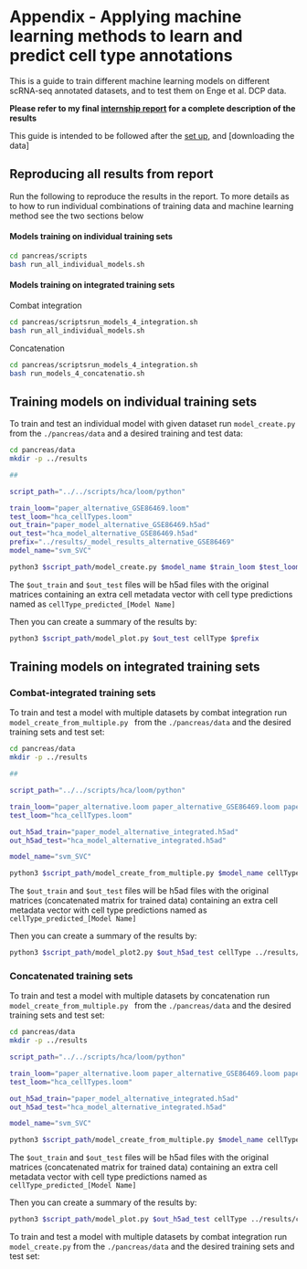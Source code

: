 # Appendix - Applying machine learning methods to learn and predict cell type annotations

This is a guide to train different machine learning models on different scRNA-seq annotated datasets, and to test them on Enge et al. DCP data.  

**Please refer to my final [internship report](https://docs.google.com/document/d/1tpxBt77FsQdK-G5lwYVyPz2CBeBTTi_TNJt99cmH7bA/edit?usp=sharing) for a complete description of the results**

This guide is intended to be followed after the [set up](https://github.com/pablo-gar/cell_annotation_HCA/blob/master/pancreas/apendix/set_up.md), and [downloading the data]

## Reproducing all results from report
Run the following to reproduce the results in the report. To more details as to how to run individual combinations of training data and machine learning method see the two sections below

#### Models training on individual training sets

```bash
cd pancreas/scripts
bash run_all_individual_models.sh
```

#### Models training on integrated training sets
Combat integration

```bash
cd pancreas/scriptsrun_models_4_integration.sh
bash run_all_individual_models.sh
```
Concatenation

```bash
cd pancreas/scriptsrun_models_4_integration.sh
bash run_models_4_concatenatio.sh
```

## Training models on individual training sets

To train and test an individual model with given dataset run `model_create.py` from the `./pancreas/data` and a desired training and test data:

```bash
cd pancreas/data
mkdir -p ../results

##

script_path="../../scripts/hca/loom/python"

train_loom="paper_alternative_GSE86469.loom"
test_loom="hca_cellTypes.loom"
out_train="paper_model_alternative_GSE86469.h5ad"
out_test="hca_model_alternative_GSE86469.h5ad"
prefix="../results/_model_results_alternative_GSE86469"
model_name="svm_SVC"

python3 $script_path/model_create.py $model_name $train_loom $test_loom cellType $out_train $out_test
```

The `$out_train` and `$out_test` files will be h5ad files with the original matrices containing an extra cell metadata vector with cell type predictions named as `cellType_predicted_[Model Name] ` 

Then you can create a summary of the results by:

```bash
python3 $script_path/model_plot.py $out_test cellType $prefix
```



## Training models on integrated training sets

### Combat-integrated training sets

To train and test a model with multiple datasets by combat integration run `model_create_from_multiple.py ` from the `./pancreas/data` and the desired training sets and test set:

```bash
cd pancreas/data
mkdir -p ../results

##

script_path="../../scripts/hca/loom/python"

train_loom="paper_alternative.loom paper_alternative_GSE86469.loom paper_alternative_GSE84133.loom"
test_loom="hca_cellTypes.loom"

out_h5ad_train="paper_model_alternative_integrated.h5ad"
out_h5ad_test="hca_model_alternative_integrated.h5ad"

model_name="svm_SVC"

python3 $script_path/model_create_from_multiple.py $model_name cellType combat False True $out_h5ad_train $out_h5ad_test ../results/integrated/plots_integration/ $test_loom $train_loom
```

The `$out_train` and `$out_test` files will be h5ad files with the original matrices (concatenated matrix for trained data)  containing an extra cell metadata vector with cell type predictions named as `cellType_predicted_[Model Name] ` 

Then you can create a summary of the results by:

```bash
python3 $script_path/model_plot2.py $out_h5ad_test cellType ../results/integrated/_model_results_3_training
```

### Concatenated training sets

To train and test a model with multiple datasets by concatenation run `model_create_from_multiple.py ` from the `./pancreas/data` and the desired training sets and test set:

```bash
cd pancreas/data
mkdir -p ../results

script_path="../../scripts/hca/loom/python"

train_loom="paper_alternative.loom paper_alternative_GSE86469.loom paper_alternative_GSE84133.loom"
test_loom="hca_cellTypes.loom"

out_h5ad_train="paper_model_alternative_integrated.h5ad"
out_h5ad_test="hca_model_alternative_integrated.h5ad"

model_name="svm_SVC"

python3 $script_path/model_create_from_multiple.py $model_name cellType concatenate True True $out_h5ad_train $out_h5ad_test ../results/integrated/plots_integration/ $test_loom $train_loom

```

The `$out_train` and `$out_test` files will be h5ad files with the original matrices (concatenated matrix for trained data)  containing an extra cell metadata vector with cell type predictions named as `cellType_predicted_[Model Name] ` 

Then you can create a summary of the results by:

```bash
python3 $script_path/model_plot.py $out_h5ad_test cellType ../results/concatenated/_model_results_3_training
```

To train and test a model with multiple datasets by combat integration run `model_create.py` from the `./pancreas/data` and the desired training sets and test set: